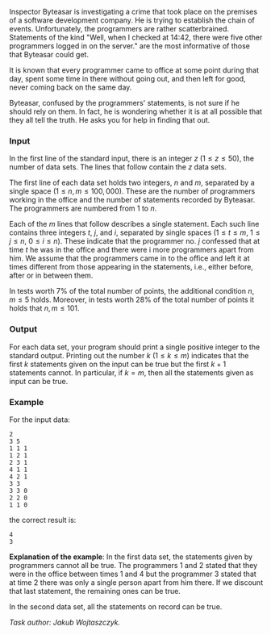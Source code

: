 Inspector Byteasar is investigating a crime that took place on the premises of a software development company. He is trying to establish the chain of events. Unfortunately, the programmers are rather scatterbrained. Statements of the kind "Well, when I checked at 14:42, there were five other programmers logged in on the server." are the most informative of those that Byteasar could get.

It is known that every programmer came to office at some point during that day, spent some time in there without going out, and then left for good, never coming back on the same day.

Byteasar, confused by the programmers' statements, is not sure if he should rely on them. In fact, he is wondering whether it is at all possible that they all tell the truth. He asks you for help in finding that out.

### Input

In the first line of the standard input, there is an integer $z$ ($1 \le z \le 50$), the number of data sets. The lines that follow contain the $z$ data sets.

The first line of each data set holds two integers, $n$ and $m$, separated by a single space ($1 \le n,m \le 100,000$). These are the number of programmers working in the office and the number of statements recorded by Byteasar. The programmers are numbered from $1$ to $n$.

Each of the $m$ lines that follow describes a single statement. Each such line contains three integers $t$, $j$, and $i$, separated by single spaces ($1 \le t \le m$, $1 \le j \le n$, $0 \le i \le n$). These indicate that the programmer no. $j$ confessed that at time $t$ he was in the office and there were i more programmers apart from him. We assume that the programmers came in to the office and left it at times different from those appearing in the statements, i.e., either before, after or in between them.

In tests worth 7% of the total number of points, the additional condition $n, m \le 5$ holds. Moreover, in tests worth 28% of the total number of points it holds that $n, m \le 101$.

### Output

For each data set, your program should print a single positive integer to the standard output. Printing out the number $k$ ($1 \le k \le m$) indicates that the first $k$ statements given on the input can be true but the first $k+1$ statements cannot. In particular, if $k=m$, then all the statements given as input can be true.

### Example

For the input data:

```
2
3 5
1 1 1
1 2 1
2 3 1
4 1 1
4 2 1
3 3
3 3 0
2 2 0
1 1 0
```

the correct result is:

```
4
3
```

**Explanation of the example**: In the first data set, the statements given by programmers cannot all be true. The programmers 1 and 2 stated that they were in the office between times 1 and 4 but the programmer 3 stated that at time 2 there was only a single person apart from him there. If we discount that last statement, the remaining ones can be true.

In the second data set, all the statements on record can be true.

*Task author: Jakub Wojtaszczyk.*